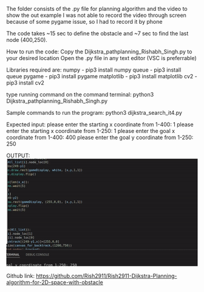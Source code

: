 The folder consists of the .py file for planning algorithm and the video to show the out example
I was not able to record the video through screen because of some pygame issue, so I had to record it by phone

The code takes ~15 sec to define the obstacle and ~7 sec to find the last node (400,250).

How to run the code:
Copy the Dijkstra_pathplanning_Rishabh_Singh.py to your desired location
Open the .py file in any text editor (VSC is preferrable)

Libraries required are:
numpy - pip3 install numpy
queue - pip3 install queue
pygame - pip3 install pygame
matplotlib - pip3 install matplotlib
cv2 - pip3 install cv2 


type running command on the command terminal: python3 Dijkstra_pathplanning_Rishabh_Singh.py


Sample commands to run the program:
python3 dijkstra_search_it4.py 

Expected input:
please enter the starting x coordinate from 1-400: 1
please enter the starting x coordinate from 1-250: 1
please enter the goal x coordinate from 1-400: 400
please enter the goal y coordinate from 1-250: 250

OUTPUT:
![alt-text](https://github.com/Rish2911/Rish2911-Dijkstra-Planning-algorithm-for-2D-space-with-obstacle/blob/main/ezgif.com-gif-maker.gif)

Github link: https://github.com/Rish2911/Rish2911-Dijkstra-Planning-algorithm-for-2D-space-with-obstacle
